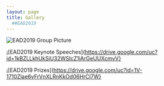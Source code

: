 ```yaml
---
layout: page
title: Gallery
  ##EAD2019
---
```


![EAD2019 Group Picture](https://drive.google.com/uc?id=1R1ktSmuVOEYO5MDwIJGuNTbQzCiOVlNS)

¡[EAD2019 Keynote Speeches](https://drive.google.com/uc?id=1kBZLLkhUkSiU32WSIcZ1iArGeUUXcmvV}

¡[EAD2019 Prizes](https://drive.google.com/uc?id=1V-1710Zlae6vFrVnXLRnKkOd06HrCl7W}
